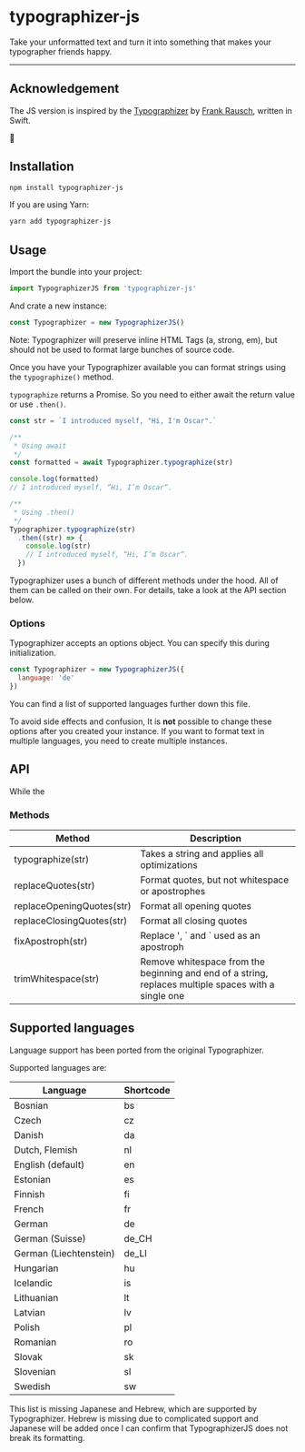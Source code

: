 # typographizer-js

Take your unformatted text and turn it into something that makes your typographer friends happy.

---

## Acknowledgement

The JS version is inspired by the [Typographizer](https://github.com/frankrausch/Typographizer) by [Frank Rausch](https://frankrausch.com/ "Homepage of Frank Rausch"), written in Swift.

🙇‍

## Installation

```bash
npm install typographizer-js
```

If you are using Yarn:

```bash
yarn add typographizer-js
```

## Usage

Import the bundle into your project:

```js
import TypographizerJS from 'typographizer-js'
```

And crate a new instance:

```js
const Typographizer = new TypographizerJS()
```

Note: Typographizer will preserve inline HTML Tags (a, strong, em), but should not be used to format large bunches of source code.

Once you have your Typographizer available you can format strings using the `typographize()` method.

`typographize` returns a Promise. So you need to either await the return value or use `.then()`.

```js
const str = `I introduced myself, "Hi, I'm Oscar".`

/**
 * Using await
 */
const formatted = await Typographizer.typographize(str)

console.log(formatted)
// I introduced myself, “Hi, I’m Oscar“.

/**
 * Using .then()
 */
Typographizer.typographize(str)
  .then((str) => {
    console.log(str)
    // I introduced myself, “Hi, I’m Oscar“.
  })
```

Typographizer uses a bunch of different methods under the hood. All of them can be called on their own. For details, take a look at the API section below.

### Options

Typographizer accepts an options object. You can specify this during initialization.

```js
const Typographizer = new TypographizerJS({
  language: 'de'
})
```

You can find a list of supported languages further down this file.

To avoid side effects and confusion, It is **not** possible to change these options after you created your instance. If you want to format text in multiple languages, you need to create multiple instances.

## API

While the

### Methods

| Method | Description |
| --- | --- |
| typographize(str) | Takes a string and applies all optimizations |
| replaceQuotes(str) | Format quotes, but not whitespace or apostrophes
| replaceOpeningQuotes(str) | Format all opening quotes
| replaceClosingQuotes(str) | Format all closing quotes
| fixApostroph(str) | Replace ', ´ and ` used as an apostroph
| trimWhitespace(str) | Remove whitespace from the beginning and end of a string, replaces multiple spaces with a single one

## Supported languages

Language support has been ported from the original Typographizer.

Supported languages are:

| Language | Shortcode |
| --- | --- |
| Bosnian | bs |
| Czech | cz |
| Danish | da |
| Dutch, Flemish | nl |
| English (default) | en |
| Estonian | es |
| Finnish | fi |
| French | fr |
| German | de |
| German (Suisse) | de_CH |
| German (Liechtenstein) | de_LI |
| Hungarian | hu |
| Icelandic | is |
| Lithuanian | lt |
| Latvian | lv |
| Polish | pl |
| Romanian | ro |
| Slovak | sk |
| Slovenian | sl |
| Swedish | sw |

This list is missing Japanese and Hebrew, which are supported by Typographizer. Hebrew is missing due to complicated support and Japanese will be added once I can confirm that TypographizerJS does not break its formatting.